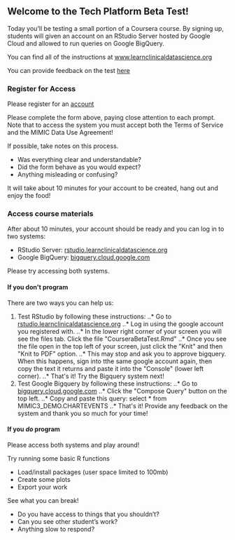 ## Welcome to the Tech Platform Beta Test!

Today you’ll be testing a small portion of a Coursera course. By signing up, students will given an account on an RStudio Server hosted by Google Cloud and allowed to run queries on Google BigQuery. 

You can find all of the instructions at www.learnclinicaldatascience.org

You can provide feedback on the test [here](https://goo.gl/forms/DkMnz7pn5rGaShlH3)

### Register for Access
Please register for an [account](https://goo.gl/forms/EgPoY3iS63hQs5Ud2)

Please complete the form above, paying close attention to each prompt. Note that to access the system you must accept both the Terms of Service and the MIMIC Data Use Agreement!

If possible, take notes on this process.
* Was everything clear and understandable?
* Did the form behave as you would expect?
* Anything misleading or confusing?

It will take about 10 minutes for your account to be created, hang out and enjoy the food! 

### Access course materials

After about 10 minutes, your account should be ready and you can log in to two systems:

* RStudio Server: [rstudio.learnclinicaldatascience.org](https://rstudio.learnclinicaldatascience.org)
* Google BigQuery: [bigquery.cloud.google.com](https://bigquery.cloud.google.com/welcome)

Please try accessing both systems. 

#### If you don't program 

There are two ways you can help us:

1. Test RStudio by following these instructions:
..* Go to [rstudio.learnclinicaldatascience.org](https://rstudio.learnclinicaldatascience.org)
..* Log in using the google account you registered with.
..* In the lower right corner of your screen you will see the files tab. Click the file "CourseraBetaTest.Rmd"
..* Once you see the file open in the top left of your screen, just click the "Knit" and then "Knit to PDF" option.
..* This may stop and ask you to approve bigquery. When this happens, sign into tthe same google account again, then copy the text it returns and paste it into the "Console" (lower left corner).
..* That's it! Try the Bigquery system next!
2. Test Google Bigquery by following these instructions:
..* Go to [bigquery.cloud.google.com](https://bigquery.cloud.google.com/welcome)
..* Click the "Compose Query" button on the top left.
..* Copy and paste this query: select * from MIMIC3_DEMO.CHARTEVENTS
..* That's it! Provide any feedback on the system and thank you so much for your time!
  
#### If you _do_ program

Please access both systems and play around! 

Try running some basic R functions
* Load/install packages (user space limited to 100mb)
* Create some plots
* Export your work

See what you can break!
* Do you have access to things that you shouldn’t?
* Can you see other student’s work?
* Anything slow to respond?





